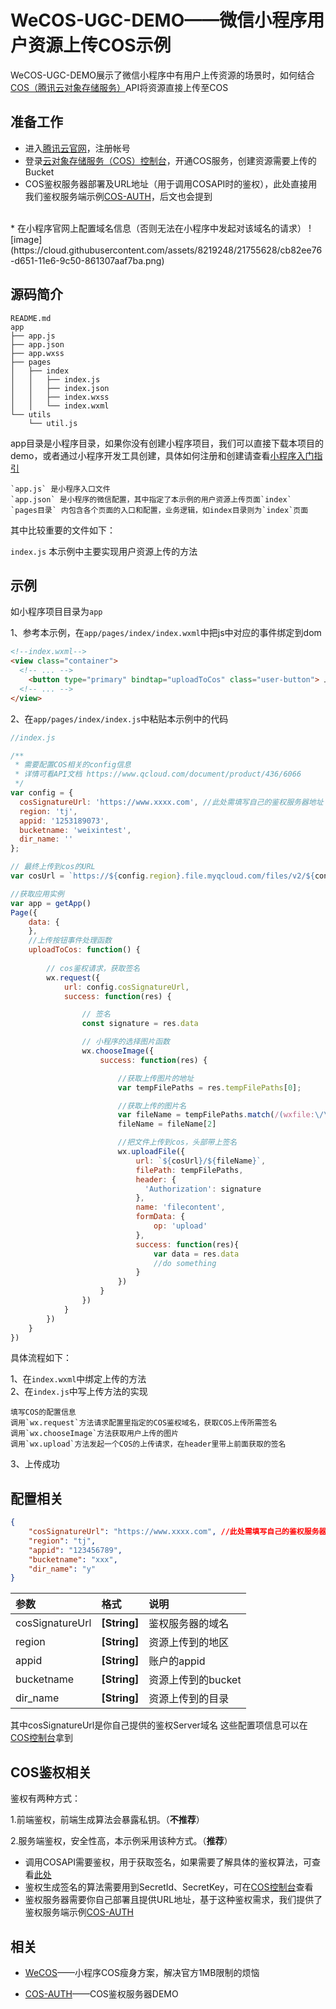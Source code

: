 # WeCOS-UGC-DEMO——微信小程序用户资源上传COS示例

WeCOS-UGC-DEMO展示了微信小程序中有用户上传资源的场景时，如何结合[COS（腾讯云对象存储服务）](https://www.qcloud.com/product/cos)API将资源直接上传至COS

## 准备工作

* 进入[腾讯云官网](https://www.qcloud.com)，注册帐号
* 登录[云对象存储服务（COS）控制台](https://console.qcloud.com/cos4)，开通COS服务，创建资源需要上传的Bucket
* COS鉴权服务器部署及URL地址（用于调用COSAPI时的鉴权），此处直接用我们鉴权服务端示例[COS-AUTH](https://github.com/tencentyun/cos-auth)，后文也会提到
<br/>
* 在小程序官网上配置域名信息（否则无法在小程序中发起对该域名的请求）
![image](https://cloud.githubusercontent.com/assets/8219248/21755628/cb82ee76-d651-11e6-9c50-861307aaf7ba.png)


## 源码简介

```tree
README.md
app
├── app.js
├── app.json
├── app.wxss
├── pages
│   ├── index
│   │   ├── index.js
│   │   ├── index.json
│   │   ├── index.wxss
│   │   └── index.wxml
└── utils
    └── util.js
```

app目录是小程序目录，如果你没有创建小程序项目，我们可以直接下载本项目的demo，或者通过小程序开发工具创建，具体如何注册和创建请查看[小程序入门指引](https://mp.weixin.qq.com/debug/wxadoc/introduction/index.html?t=1483674932)

    `app.js` 是小程序入口文件
    `app.json` 是小程序的微信配置，其中指定了本示例的用户资源上传页面`index`
    `pages目录` 内包含各个页面的入口和配置，业务逻辑，如index目录则为`index`页面

其中比较重要的文件如下：

`index.js` 本示例中主要实现用户资源上传的方法
    
## 示例

如小程序项目目录为`app`

1、参考本示例，在`app/pages/index/index.wxml`中把js中对应的事件绑定到dom
```html
<!--index.wxml-->
<view class="container">
  <!-- ... -->
    <button type="primary" bindtap="uploadToCos" class="user-button"> 上传 </button>
  <!-- ... -->
</view>
```

2、在`app/pages/index/index.js`中粘贴本示例中的代码
```js
//index.js

/**
 * 需要配置COS相关的config信息
 * 详情可看API文档 https://www.qcloud.com/document/product/436/6066
 */
var config = {
  cosSignatureUrl: 'https://www.xxxx.com', //此处需填写自己的鉴权服务器地址
  region: 'tj',
  appid: '1253189073',
  bucketname: 'weixintest',
  dir_name: ''
};

// 最终上传到cos的URL
var cosUrl = `https://${config.region}.file.myqcloud.com/files/v2/${config.appid}/${config.bucketname}${config.dirname}`

//获取应用实例
var app = getApp()
Page({
    data: {
    },
    //上传按钮事件处理函数
    uploadToCos: function() {
    
        // cos鉴权请求，获取签名
        wx.request({
            url: config.cosSignatureUrl,
            success: function(res) {

                // 签名
                const signature = res.data

                // 小程序的选择图片函数
                wx.chooseImage({
                    success: function(res) {

                        //获取上传图片的地址
                        var tempFilePaths = res.tempFilePaths[0];

                        //获取上传的图片名
                        var fileName = tempFilePaths.match(/(wxfile:\/\/)(.+)/)
                        fileName = fileName[2]

                        //把文件上传到cos，头部带上签名
                        wx.uploadFile({
                            url: `${cosUrl}/${fileName}`,
                            filePath: tempFilePaths,
                            header: {
                              'Authorization': signature
                            },
                            name: 'filecontent',
                            formData: {
                                op: 'upload'
                            },
                            success: function(res){
                                var data = res.data
                                //do something
                            }
                        })
                    }
                })
            }
        })
    }
})
```

具体流程如下：
 
1、在`index.wxml`中绑定上传的方法  
2、在`index.js`中写上传方法的实现
    
    填写COS的配置信息
    调用`wx.request`方法请求配置里指定的COS鉴权域名，获取COS上传所需签名  
    调用`wx.chooseImage`方法获取用户上传的图片  
    调用`wx.upload`方法发起一个COS的上传请求，在header里带上前面获取的签名  
3、上传成功  


## 配置相关

```json
{
    "cosSignatureUrl": "https://www.xxxx.com", //此处需填写自己的鉴权服务器地址
    "region": "tj",
    "appid": "123456789",
    "bucketname": "xxx",
    "dir_name": "y"
}
```

| 参数 | 格式 | 说明 |
|:--|:--|:--|
|cosSignatureUrl|**[String]**|鉴权服务器的域名|
|region|**[String]**|资源上传到的地区|
|appid|**[String]**|账户的appid|
|bucketname|**[String]**|资源上传到的bucket|
|dir_name|**[String]**|资源上传到的目录|


其中cosSignatureUrl是你自己提供的鉴权Server域名
这些配置项信息可以在[COS控制台](https://console.qcloud.com/cos4)拿到


## COS鉴权相关

鉴权有两种方式：

1.前端鉴权，前端生成算法会暴露私钥。（**不推荐**）

2.服务端鉴权，安全性高，本示例采用该种方式。（**推荐**）

* 调用COSAPI需要鉴权，用于获取签名，如果需要了解具体的鉴权算法，可查看[此处](https://www.qcloud.com/document/product/436/6054)  
* 鉴权生成签名的算法需要用到SecretId、SecretKey，可在[COS控制台](https://console.qcloud.com/cos4/secret)查看
* 鉴权服务器需要你自己部署且提供URL地址，基于这种鉴权需求，我们提供了鉴权服务端示例[COS-AUTH](https://github.com/tencentyun/cos-auth)


## 相关

* [WeCOS](https://github.com/tencentyun/wecos-ugc-upload-demo)——小程序COS瘦身方案，解决官方1MB限制的烦恼

* [COS-AUTH](https://github.com/tencentyun/cos-auth)——COS鉴权服务器DEMO

